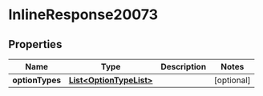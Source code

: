 

# InlineResponse20073

## Properties

Name | Type | Description | Notes
------------ | ------------- | ------------- | -------------
**optionTypes** | [**List&lt;OptionTypeList&gt;**](OptionTypeList.md) |  |  [optional]



